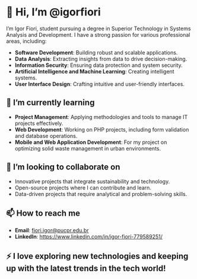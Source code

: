 # 👋 Hi, I’m @igorfiori

I’m Igor Fiori, student pursuing a degree in Superior Technology in Systems Analysis and Development. I have a strong passion for various professional areas, including:

- **Software Development**: Building robust and scalable applications.
- **Data Analysis**: Extracting insights from data to drive decision-making.
- **Information Security**: Ensuring data protection and system security.
- **Artificial Intelligence and Machine Learning**: Creating intelligent systems.
- **User Interface Design**: Crafting intuitive and user-friendly interfaces.


## 🌱 I’m currently learning
- **Project Management**: Applying methodologies and tools to manage IT projects effectively.
- **Web Development**: Working on PHP projects, including form validation and database operations.
- **Mobile and Web Application Development**: For my project on optimizing solid waste management in urban environments.

## 💞️ I’m looking to collaborate on
- Innovative projects that integrate sustainability and technology.
- Open-source projects where I can contribute and learn.
- Data-driven projects that require analytical and problem-solving skills.

## 📫 How to reach me
- **Email**: fiori.igor@pucpr.edu.br
- **LinkedIn**: https://www.linkedin.com/in/igor-fiori-779589251/


## ⚡ I love exploring new technologies and keeping up with the latest trends in the tech world!

<!---
igorfiori/igorfiori is a ✨ special ✨ repository because its `README.md` (this file) appears on your GitHub profile.
You can click the Preview link to take a look at your changes.
--->
